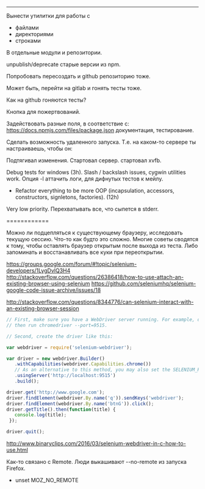 -------

Вынести утилитки для работы с

* файлами
* директориями
* строками

В отдельные модули и репозитории.

unpublish/deprecate старые версии из npm.

Попробовать пересоздать и github репозиторию тоже.

Может быть, перейти на gitlab и гонять тесты тоже.

Как на github гоняются тесты?

Кнопка для пожертвований.

Задействовать разные поля, в соответствие с:
https://docs.npmjs.com/files/package.json
документация, тестирование.

Сделать возможность удаленного запуска.
Т.е. на каком-то сервере ты настраиваешь, чтобы он:

Подтягивал изменения.
Стартовал сервер.
стартовал xvfb.

Debug tests for windows (3h). Slash / backslash issues, cygwin utilities work.
Опция -l аттачить логи, для дифнутых тестов к мейлу.

* Refactor everything to be more OOP (incapsulation, accessors, constructors, signletons, factories). (12h)

Very low priority. Перехватывать все, что сыпется в stderr.

============

Можно ли подцепляться к существующему браузеру, исследовать текущую сессию.
Что-то как будто это сложно.
Многие советы сводятся к тому, чтобы оставлять браузер открытым после выхода из теста.
Либо запоминать и восстанавливать все куки при переоткрытии.

https://groups.google.com/forum/#!topic/selenium-developers/1LygDvlQ3H4
http://stackoverflow.com/questions/26386418/how-to-use-attach-an-existing-browser-using-selenium
https://github.com/seleniumhq/selenium-google-code-issue-archive/issues/18

http://stackoverflow.com/questions/8344776/can-selenium-interact-with-an-existing-browser-session

```js
// First, make sure you have a WebDriver server running. For example, download ChromeDriver,
// then run chromedriver --port=9515.

// Second, create the driver like this:

var webdriver = require('selenium-webdriver');

var driver = new webdriver.Builder()
   .withCapabilities(webdriver.Capabilities.chrome())
   // As an alternative to this method, you may also set the SELENIUM_REMOTE_URL environment variable.
   .usingServer('http://localhost:9515')
   .build();

driver.get('http://www.google.com');
driver.findElement(webdriver.By.name('q')).sendKeys('webdriver');
driver.findElement(webdriver.By.name('btnG')).click();
driver.getTitle().then(function(title) {
   console.log(title);
 });

driver.quit();
```

http://www.binaryclips.com/2016/03/selenium-webdriver-in-c-how-to-use.html

Как-то связано с Remote.
Люди выкашивают --no-remote из запуска Firefox.
+ unset MOZ_NO_REMOTE
